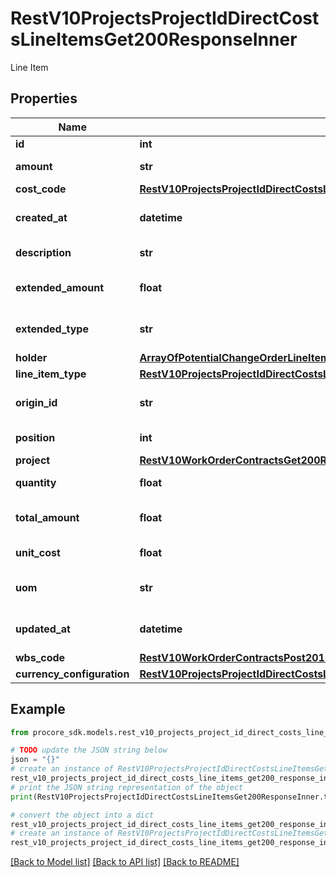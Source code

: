 # RestV10ProjectsProjectIdDirectCostsLineItemsGet200ResponseInner

Line Item

## Properties

Name | Type | Description | Notes
------------ | ------------- | ------------- | -------------
**id** | **int** | Line Item id | [optional] 
**amount** | **str** | Line Item amount | [optional] 
**cost_code** | [**RestV10ProjectsProjectIdDirectCostsLineItemsGet200ResponseInnerCostCode**](RestV10ProjectsProjectIdDirectCostsLineItemsGet200ResponseInnerCostCode.md) |  | [optional] 
**created_at** | **datetime** | Created at date and time | [optional] 
**description** | **str** | Line Item description | [optional] 
**extended_amount** | **float** | Line Item extended amount | [optional] 
**extended_type** | **str** | Line Item extended type | [optional] 
**holder** | [**ArrayOfPotentialChangeOrderLineItemsErrorsInnerAllOfHolder**](ArrayOfPotentialChangeOrderLineItemsErrorsInnerAllOfHolder.md) |  | [optional] 
**line_item_type** | [**RestV10ProjectsProjectIdDirectCostsLineItemsGet200ResponseInnerLineItemType**](RestV10ProjectsProjectIdDirectCostsLineItemsGet200ResponseInnerLineItemType.md) |  | [optional] 
**origin_id** | **str** | Line Item third party id | [optional] 
**position** | **int** | Line Item position | [optional] 
**project** | [**RestV10WorkOrderContractsGet200ResponseInnerProject**](RestV10WorkOrderContractsGet200ResponseInnerProject.md) |  | [optional] 
**quantity** | **float** | Line Item quantity | [optional] 
**total_amount** | **float** | Line Item total amount | [optional] 
**unit_cost** | **float** | Line Item unit cost | [optional] 
**uom** | **str** | Line Item units of measure | [optional] 
**updated_at** | **datetime** | Updated at date and time | [optional] 
**wbs_code** | [**RestV10WorkOrderContractsPost201ResponseLineItemsInnerWbsCode**](RestV10WorkOrderContractsPost201ResponseLineItemsInnerWbsCode.md) |  | [optional] 
**currency_configuration** | [**RestV10ProjectsProjectIdDirectCostsLineItemsGet200ResponseInnerCurrencyConfiguration**](RestV10ProjectsProjectIdDirectCostsLineItemsGet200ResponseInnerCurrencyConfiguration.md) |  | [optional] 

## Example

```python
from procore_sdk.models.rest_v10_projects_project_id_direct_costs_line_items_get200_response_inner import RestV10ProjectsProjectIdDirectCostsLineItemsGet200ResponseInner

# TODO update the JSON string below
json = "{}"
# create an instance of RestV10ProjectsProjectIdDirectCostsLineItemsGet200ResponseInner from a JSON string
rest_v10_projects_project_id_direct_costs_line_items_get200_response_inner_instance = RestV10ProjectsProjectIdDirectCostsLineItemsGet200ResponseInner.from_json(json)
# print the JSON string representation of the object
print(RestV10ProjectsProjectIdDirectCostsLineItemsGet200ResponseInner.to_json())

# convert the object into a dict
rest_v10_projects_project_id_direct_costs_line_items_get200_response_inner_dict = rest_v10_projects_project_id_direct_costs_line_items_get200_response_inner_instance.to_dict()
# create an instance of RestV10ProjectsProjectIdDirectCostsLineItemsGet200ResponseInner from a dict
rest_v10_projects_project_id_direct_costs_line_items_get200_response_inner_from_dict = RestV10ProjectsProjectIdDirectCostsLineItemsGet200ResponseInner.from_dict(rest_v10_projects_project_id_direct_costs_line_items_get200_response_inner_dict)
```
[[Back to Model list]](../README.md#documentation-for-models) [[Back to API list]](../README.md#documentation-for-api-endpoints) [[Back to README]](../README.md)


